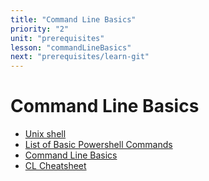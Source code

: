 ```yaml
---
title: "Command Line Basics"
priority: "2"
unit: "prerequisites"
lesson: "commandLineBasics"
next: "prerequisites/learn-git"
---
```


# Command Line Basics

- [Unix shell](https://swcarpentry.github.io/shell-novice/)
- [List of Basic Powershell Commands](https://devblogs.microsoft.com/scripting/table-of-basic-powershell-commands/#:~:text=Table%20of%20Basic%20PowerShell%20Commands%20%20%20Command,PowerShell%20snap%20...%20%2028%20more%20rows%20)
- [Command Line Basics](https://www.computerhope.com/issues/chusedos.htm#:~:text=How%20to%20use%20the%20Windows%20command%20line%20%28DOS%29,directory%20...%208%20Switching%20drives%20...%20More%20items)
- [CL Cheatsheet](https://serverspace.us/support/help/windows-cmd-commands-cheat-sheet/#:~:text=Windows%20CMD%20Commands%20Cheat%20Sheet%201%20Files%20and,Command%20Line%20Setup%20CLS%20-%20Clears%20screen%20)
